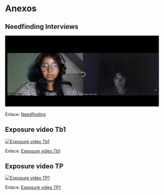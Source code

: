 # Anexos
## Needfinding Interviews

[![Needfinding Interviews](https://raw.githubusercontent.com/NexusNova-IOT/upc-pre-202302-si572-SW71-nexusnova-report/tb1/Resources/interviews/entrevista-3.png)](https://upcedupe-my.sharepoint.com/personal/u201919381_upc_edu_pe/_layouts/15/stream.aspx?id=%2Fpersonal%2Fu201919381%5Fupc%5Fedu%5Fpe%2FDocuments%2Fupc%2Dpre%2D202302%2Dsi572%2DWX82%2Dadventurehub%2Dneedfinding%2Emp4&nav=eyJyZWZlcnJhbEluZm8iOnsicmVmZXJyYWxBcHAiOiJTdHJlYW1XZWJBcHAiLCJyZWZlcnJhbFZpZXciOiJTaGFyZURpYWxvZyIsInJlZmVycmFsQXBwUGxhdGZvcm0iOiJXZWIiLCJyZWZlcnJhbE1vZGUiOiJ2aWV3In19&nav=eyJyZWZlcnJhbEluZm8iOnsicmVmZXJyYWxBcHAiOiJTdHJlYW1XZWJBcHAiLCJyZWZlcnJhbFZpZXciOiJTaGFyZURpYWxvZyIsInJlZmVycmFsQXBwUGxhdGZvcm0iOiJXZWIiLCJyZWZlcnJhbE1vZGUiOiJ2aWV3In19&ga=1)

Enlace: [Needfinding](https://upcedupe-my.sharepoint.com/personal/u201919381_upc_edu_pe/_layouts/15/stream.aspx?id=%2Fpersonal%2Fu201919381%5Fupc%5Fedu%5Fpe%2FDocuments%2Fupc%2Dpre%2D202302%2Dsi572%2DWX82%2Dadventurehub%2Dneedfinding%2Emp4&nav=eyJyZWZlcnJhbEluZm8iOnsicmVmZXJyYWxBcHAiOiJTdHJlYW1XZWJBcHAiLCJyZWZlcnJhbFZpZXciOiJTaGFyZURpYWxvZyIsInJlZmVycmFsQXBwUGxhdGZvcm0iOiJXZWIiLCJyZWZlcnJhbE1vZGUiOiJ2aWV3In19&nav=eyJyZWZlcnJhbEluZm8iOnsicmVmZXJyYWxBcHAiOiJTdHJlYW1XZWJBcHAiLCJyZWZlcnJhbFZpZXciOiJTaGFyZURpYWxvZyIsInJlZmVycmFsQXBwUGxhdGZvcm0iOiJXZWIiLCJyZWZlcnJhbE1vZGUiOiJ2aWV3In19&ga=1)

## Exposure video Tb1

[![Exposure video Tb1](https://raw.githubusercontent.com/WX82-06-Arquitectura-de-Swe-Emergentes/upc-pre-202302-si572-SW71-adventurahub-report/main/resources/collaboration-insights/exposure-tb1.png)](https://upcedupe-my.sharepoint.com/:v:/g/personal/u201919381_upc_edu_pe/EWDjuIwM2qpAucaY6o5gm2YBtg7btPTWU4jhs9TBJv4nXw?e=dmM6an&nav=eyJyZWZlcnJhbEluZm8iOnsicmVmZXJyYWxBcHAiOiJTdHJlYW1XZWJBcHAiLCJyZWZlcnJhbFZpZXciOiJTaGFyZURpYWxvZyIsInJlZmVycmFsQXBwUGxhdGZvcm0iOiJXZWIiLCJyZWZlcnJhbE1vZGUiOiJ2aWV3In19)

Enlace: [Exposure video Tb1](https://upcedupe-my.sharepoint.com/:v:/g/personal/u201919381_upc_edu_pe/EWDjuIwM2qpAucaY6o5gm2YBtg7btPTWU4jhs9TBJv4nXw?e=dmM6an&nav=eyJyZWZlcnJhbEluZm8iOnsicmVmZXJyYWxBcHAiOiJTdHJlYW1XZWJBcHAiLCJyZWZlcnJhbFZpZXciOiJTaGFyZURpYWxvZyIsInJlZmVycmFsQXBwUGxhdGZvcm0iOiJXZWIiLCJyZWZlcnJhbE1vZGUiOiJ2aWV3In19)


## Exposure video TP

[![Exposure video TP1]()]()

Enlace: [Exposure video TP1]()

